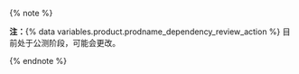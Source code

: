 {% note %}

**注：**{% data variables.product.prodname_dependency_review_action %} 目前处于公测阶段，可能会更改。

{% endnote %}
